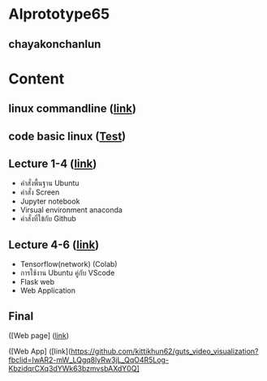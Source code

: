# AIprototype65
## chayakonchanlun
# Content
## linux commandline ([link](https://github.com/chayakonchanlun/AIprototype65))
## code basic linux  ([Test](https://github.com/chayakonchanlun/AIprototype65/blob/main/325888928_533114765550472_5231401939302178106_n.pdf))
## Lecture 1-4  ([link](https://github.com/chayakonchanlun/AIprototype65/blob/main/325888928_533114765550472_5231401939302178106_n.pdf))
- คำสั่งพื้นฐาน Ubuntu
- คำสั่ง Screen
- Jupyter notebook
- Virsual environment anaconda
- คำสั่งที่ใข้กับ Github

## Lecture 4-6  ([link](https://github.com/chayakonchanlun/AIprototype65/blob/main/339246998_1644512252730315_5127512767363485544_n.pdf))
- Tensorflow(network) (Colab)
- การใช้งาน Ubuntu คู่กับ VScode
- Flask web
- Web Application

## Final ##
  ([Web page] ([link](https://kittikhun62.github.io/LegalDoc_NLP/?fbclid=IwAR1gTAtqgBZ5yZcI0xPBf7w6Td9Iq7a9LV9orJOXF73AmoyIugLVYMOALLY))
  
  ([Web App] ([link](https://github.com/kittikhun62/guts_video_visualization?fbclid=IwAR2-mW_LQgq8lyRw3jL_QqO4R5Log-KbzidqrCXq3dYWk63bzmvsbAXdY0Q]
  
